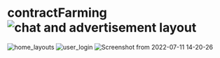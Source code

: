# contractFarming![chat and advertisement layout](https://user-images.githubusercontent.com/85139394/178225409-14ec1cbb-7562-46e7-aeb8-bbcc6db3f726.png)
![home_layouts](https://user-images.githubusercontent.com/85139394/178225422-62272c6e-03bb-473d-8ff3-788f64bedc95.png)
![user_login](https://user-images.githubusercontent.com/85139394/178225429-b97c28c1-d4b2-44c6-a687-4354e22b93d3.png)
![Screenshot from 2022-07-11 14-20-26](https://user-images.githubusercontent.com/85139394/178225883-2eaa840d-657b-49ce-8559-91374f7447cc.png)
